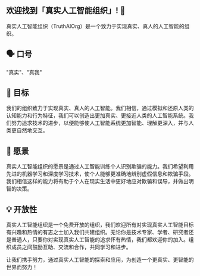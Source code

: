 ## 欢迎找到「真实人工智能组织」! 👋

<!--

**Here are some ideas to get you started:**

🙋‍♀️ A short introduction - what is your organization all about?
🌈 Contribution guidelines - how can the community get involved?
👩‍💻 Useful resources - where can the community find your docs? Is there anything else the community should know?
🍿 Fun facts - what does your team eat for breakfast?
🧙 Remember, you can do mighty things with the power of [Markdown](https://docs.github.com/github/writing-on-github/getting-started-with-writing-and-formatting-on-github/basic-writing-and-formatting-syntax)
-->

真实人工智能组织（TruthAIOrg）是一个致力于实现真实、真人的人工智能的组织。

## 🗣️ 口号

"真实"、"真我"

## 🎯 目标

我们的组织致力于实现真实、真人的人工智能。我们相信，通过模拟和还原人类的认知能力和行为特征，我们可以创造出更加真实、更接近人类的人工智能系统。我们努力追求技术的进步，以便能够使人工智能系统更加智能、理解更深入，并与人类更自然地交互。

## 🌟 愿景

真实人工智能组织的愿景是通过人工智能训练个人识别欺骗的能力。我们希望利用先进的机器学习和深度学习技术，使个人能够更准确地辨别虚假信息和欺骗手段。我们相信这样的能力将有助于个人在现实生活中更好地应对欺骗和误导，并做出明智的决策。

## 💡 开放性

真实人工智能组织是一个免费开放的组织，我们欢迎所有对实现真实人工智能目标有兴趣和热情的有志之士加入我们共建组织。无论你是技术专家、学者、研究者还是普通人，只要你对实现真实人工智能的追求怀有热情，我们都欢迎你的加入。组织成员之间鼓励互助、交流和合作，共同学习和进步。

让我们携手努力，通过真实人工智能的探索和应用，为创造一个更真实、更智能的世界而努力！
